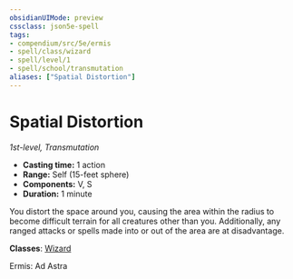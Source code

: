 ```yaml
---
obsidianUIMode: preview
cssclass: json5e-spell
tags:
- compendium/src/5e/ermis
- spell/class/wizard
- spell/level/1
- spell/school/transmutation
aliases: ["Spatial Distortion"]
---
```

# Spatial Distortion
*1st-level, Transmutation*  

- **Casting time:** 1 action
- **Range:** Self (15-feet sphere)
- **Components:** V, S
- **Duration:** 1 minute

You distort the space around you, causing the area within the radius to become difficult terrain for all creatures other than you. Additionally, any ranged attacks or spells made into or out of the area are at disadvantage.

**Classes**: [Wizard](../../5e-compendium/classes/wizard.md#)

Ermis: Ad Astra